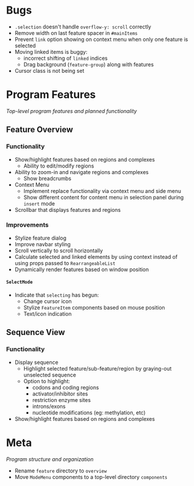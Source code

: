 # Bugs
- `.selection` doesn't handle `overflow-y: scroll` correctly
- Remove width on last feature spacer in `#mainItems`
- Prevent `link` option showing on context menu when only one feature is selected
- Moving linked items is buggy:
    - incorrect shifting of `linked` indices
    - Drag background (`feature-group`) along with features
- Cursor class is not being set


# Program Features
_Top-level program features and planned functionality_

## Feature Overview

### Functionality
- Show/highlight features based on regions and complexes
    - Ability to edit/modify regions
- Ability to zoom-in and navigate regions and complexes
    - Show breadcrumbs
- Context Menu
    - Implement replace functionality via context menu and side menu
    - Show different content for content menu in selection panel during `insert` mode
- Scrollbar that displays features and regions

### Improvements
- Stylize feature dialog
- Improve navbar styling
- Scroll vertically to scroll horizontally
- Calculate selected and linked elements by using context instead of using props passed to `RearrangeableList`
- Dynamically render features based on window position

#### `SelectMode`
- Indicate that `selecting` has begun:
  - Change cursor icon
  - Stylize `FeatureItem` components based on mouse position
  - Text/icon indication


## Sequence View

### Functionality
- Display sequence
    - Highlight selected feature/sub-feature/region
      by graying-out unselected sequence
    - Option to highlight:
        - codons and coding regions
        - activator/inhibitor sites
        - restriction enzyme sites
        - introns/exons
        - nucleotide modifications (eg: methylation, etc)
- Show/highlight features based on regions and complexes


# Meta
_Program structure and organization_

- Rename `feature` directory to `overview`
- Move `ModeMenu` components to a top-level directory `components`

